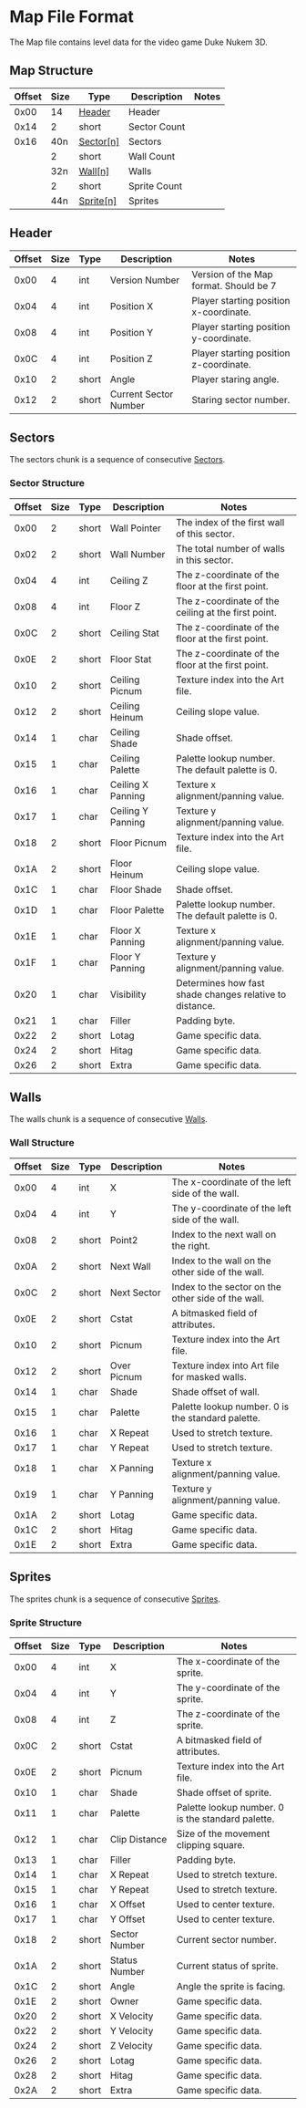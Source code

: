 # Map File Format
The Map file contains level data for the video game Duke Nukem 3D.

## Map Structure
| Offset | Size | Type                  | Description           | Notes   |
|--------|------|-----------------------|-----------------------|---------|
| 0x00   | 14   | [Header](#header)     | Header                |         |
| 0x14   | 2    | short                 | Sector Count          |         |
| 0x16   | 40n  | [Sector[n]](#sectors) | Sectors               |         |
|        | 2    | short                 | Wall Count            |         |
|        | 32n  | [Wall[n]](#walls)     | Walls                 |         |
|        | 2    | short                 | Sprite Count          |         |
|        | 44n  | [Sprite[n]](#sprites) | Sprites               |         |

## Header
| Offset | Size | Type     | Description           | Notes                                     |
|--------|------|----------|-----------------------|-------------------------------------------|
| 0x00   | 4    | int      | Version Number        | Version of the Map format. Should be 7    |
| 0x04   | 4    | int      | Position X            | Player starting position x-coordinate.    |
| 0x08   | 4    | int      | Position Y            | Player starting position y-coordinate.    |
| 0x0C   | 4    | int      | Position Z            | Player starting position z-coordinate.    |
| 0x10   | 2    | short    | Angle                 | Player staring angle.                     |
| 0x12   | 2    | short    | Current Sector Number | Staring sector number.                    |


## Sectors
The sectors chunk is a sequence of consecutive [Sectors](#sector-structure).

### Sector Structure
| Offset | Size | Type     | Description           | Notes                                                   |
|--------|------|----------|-----------------------|---------------------------------------------------------|
| 0x00   | 2    | short    | Wall Pointer          | The index of the first wall of this sector.             |
| 0x02   | 2    | short    | Wall Number           | The total number of walls in this sector.               |
| 0x04   | 4    | int      | Ceiling Z             | The z-coordinate of the floor at the first point.       |
| 0x08   | 4    | int      | Floor Z               | The z-coordinate of the ceiling at the first point.     |
| 0x0C   | 2    | short    | Ceiling Stat          | The z-coordinate of the floor at the first point.       |
| 0x0E   | 2    | short    | Floor Stat            | The z-coordinate of the floor at the first point.       |
| 0x10   | 2    | short    | Ceiling Picnum        | Texture index into the Art file.                        |
| 0x12   | 2    | short    | Ceiling Heinum        | Ceiling slope value.                                    |
| 0x14   | 1    | char     | Ceiling Shade         | Shade offset.                                           |
| 0x15   | 1    | char     | Ceiling Palette       | Palette lookup number. The default palette is 0.        |
| 0x16   | 1    | char     | Ceiling X Panning     | Texture x alignment/panning value.                      |
| 0x17   | 1    | char     | Ceiling Y Panning     | Texture y alignment/panning value.                      |
| 0x18   | 2    | short    | Floor Picnum          | Texture index into the Art file.                        |
| 0x1A   | 2    | short    | Floor Heinum          | Ceiling slope value.                                    |
| 0x1C   | 1    | char     | Floor Shade           | Shade offset.                                           |
| 0x1D   | 1    | char     | Floor Palette         | Palette lookup number. The default palette is 0.        |
| 0x1E   | 1    | char     | Floor X Panning       | Texture x alignment/panning value.                      |
| 0x1F   | 1    | char     | Floor Y Panning       | Texture y alignment/panning value.                      |
| 0x20   | 1    | char     | Visibility            | Determines how fast shade changes relative to distance. |
| 0x21   | 1    | char     | Filler                | Padding byte.                                           |
| 0x22   | 2    | short    | Lotag                 | Game specific data.                                     |
| 0x24   | 2    | short    | Hitag                 | Game specific data.                                     |
| 0x26   | 2    | short    | Extra                 | Game specific data.                                     |


## Walls
The walls chunk is a sequence of consecutive [Walls](#wall-structure).

### Wall Structure
| Offset | Size | Type     | Description           | Notes                                              |
|--------|------|----------|-----------------------|----------------------------------------------------|
| 0x00   | 4    | int      | X                     | The x-coordinate of the left side of the wall.     |
| 0x04   | 4    | int      | Y                     | The y-coordinate of the left side of the wall.     |
| 0x08   | 2    | short    | Point2                | Index to the next wall on the right.               |
| 0x0A   | 2    | short    | Next Wall             | Index to the wall on the other side of the wall.   |
| 0x0C   | 2    | short    | Next Sector           | Index to the sector on the other side of the wall. |
| 0x0E   | 2    | short    | Cstat                 | A bitmasked field of attributes.                   |
| 0x10   | 2    | short    | Picnum                | Texture index into the Art file.                   |
| 0x12   | 2    | short    | Over Picnum           | Texture index into Art file for masked walls.      |
| 0x14   | 1    | char     | Shade                 | Shade offset of wall.                              |
| 0x15   | 1    | char     | Palette               | Palette lookup number. 0 is the standard palette.  |
| 0x16   | 1    | char     | X Repeat              | Used to stretch texture.                           |
| 0x17   | 1    | char     | Y Repeat              | Used to stretch texture.                           |
| 0x18   | 1    | char     | X Panning             | Texture x alignment/panning value.                 |
| 0x19   | 1    | char     | Y Panning             | Texture y alignment/panning value.                 |
| 0x1A   | 2    | short    | Lotag                 | Game specific data.                                |
| 0x1C   | 2    | short    | Hitag                 | Game specific data.                                |
| 0x1E   | 2    | short    | Extra                 | Game specific data.                                |


## Sprites
The sprites chunk is a sequence of consecutive [Sprites](#sprite-structure).

### Sprite Structure
| Offset | Size | Type     | Description           | Notes                                              |
|--------|------|----------|-----------------------|----------------------------------------------------|
| 0x00   | 4    | int      | X                     | The x-coordinate of the sprite.                    |
| 0x04   | 4    | int      | Y                     | The y-coordinate of the sprite.                    |
| 0x08   | 4    | int      | Z                     | The z-coordinate of the sprite.                    |
| 0x0C   | 2    | short    | Cstat                 | A bitmasked field of attributes.                   |
| 0x0E   | 2    | short    | Picnum                | Texture index into the Art file.                   |
| 0x10   | 1    | char     | Shade                 | Shade offset of sprite.                            |
| 0x11   | 1    | char     | Palette               | Palette lookup number. 0 is the standard palette.  |
| 0x12   | 1    | char     | Clip Distance         | Size of the movement clipping square.              |
| 0x13   | 1    | char     | Filler                | Padding byte.                                      |
| 0x14   | 1    | char     | X Repeat              | Used to stretch texture.                           |
| 0x15   | 1    | char     | Y Repeat              | Used to stretch texture.                           |
| 0x16   | 1    | char     | X Offset              | Used to center texture.                            |
| 0x17   | 1    | char     | Y Offset              | Used to center texture.                            |
| 0x18   | 2    | short    | Sector Number         | Current sector number.                             |
| 0x1A   | 2    | short    | Status Number         | Current status of sprite.                          |
| 0x1C   | 2    | short    | Angle                 | Angle the sprite is facing.                        |
| 0x1E   | 2    | short    | Owner                 | Game specific data.                                |
| 0x20   | 2    | short    | X Velocity            | Game specific data.                                |
| 0x22   | 2    | short    | Y Velocity            | Game specific data.                                |
| 0x24   | 2    | short    | Z Velocity            | Game specific data.                                |
| 0x26   | 2    | short    | Lotag                 | Game specific data.                                |
| 0x28   | 2    | short    | Hitag                 | Game specific data.                                |
| 0x2A   | 2    | short    | Extra                 | Game specific data.                                |
